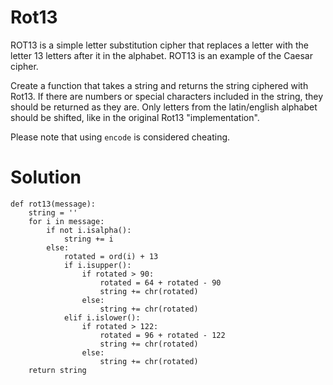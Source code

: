 # Rot13

ROT13 is a simple letter substitution cipher that replaces a letter with the letter 13 letters after it in the alphabet. ROT13 is an example of the Caesar cipher.

Create a function that takes a string and returns the string ciphered with Rot13. If there are numbers or special characters included in the string, they should be returned as they are. Only letters from the latin/english alphabet should be shifted, like in the original Rot13 "implementation".

Please note that using ```encode``` is considered cheating.

# Solution
```
def rot13(message):
    string = ''
    for i in message:
        if not i.isalpha():
            string += i
        else:
            rotated = ord(i) + 13
            if i.isupper():
                if rotated > 90:
                    rotated = 64 + rotated - 90
                    string += chr(rotated)
                else:
                    string += chr(rotated)
            elif i.islower():
                if rotated > 122:
                    rotated = 96 + rotated - 122
                    string += chr(rotated)
                else:
                    string += chr(rotated) 
    return string     
```